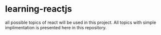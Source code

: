 # learning-reactjs
all possible topics of react will be used in this project.
All topics with simple implimentation is presented here in this repository.
